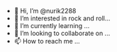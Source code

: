 - 👋 Hi, I’m @nurik2288
- 👀 I’m interested in rock and roll...
- 🌱 I’m currently learning ...
- 💞️ I’m looking to collaborate on ...
- 📫 How to reach me ...

<!---
nurik2288/nurik2288 is a ✨ special ✨ repository because its `README.md` (this file) appears on your GitHub profile.
You can click the Preview link to take a look at your changes.
--->
